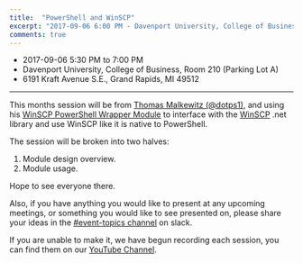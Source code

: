 ```yaml
---
title:  "PowerShell and WinSCP"
excerpt: "2017-09-06 6:00 PM - Davenport University, College of Business, Room 210"
comments: true
---
```


* 2017-09-06 5:30 PM to 7:00 PM
* Davenport University, College of Business, Room 210 (Parking Lot A)
* 6191 Kraft Avenue S.E., Grand Rapids, MI 49512

---

This months session will be from [Thomas Malkewitz (@dotps1)](https://dotps1.github.io), and using his [WinSCP PowerShell Wrapper Module](https://github.com/dotps1/WinSCP) to interface with the [WinSCP](https://winscp.net) .net library and use WinSCP like it is native to PowerShell.

The session will be broken into two halves:
1. Module design overview.
2. Module usage.

Hope to see everyone there.

Also, if you have anything you would like to present at any upcoming meetings, or something you would like to see presented on, please share your ideas in the [#event-topics channel](https://grposh.slack.com/messages/C2EFE0G8L/) on slack.

If you are unable to make it, we have begun recording each session, you can find them on our [YouTube Channel](https://www.youtube.com/channel/UCb9jg2gj9alnFVCXuRuEVaA).
